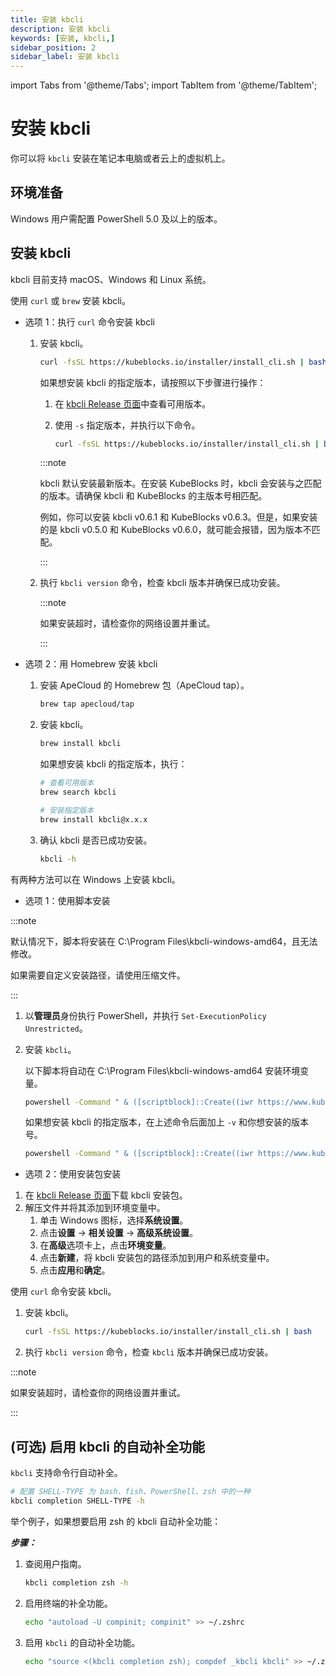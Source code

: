 ```yaml
---
title: 安装 kbcli 
description: 安装 kbcli 
keywords: [安装, kbcli,]
sidebar_position: 2
sidebar_label: 安装 kbcli
---
```


import Tabs from '@theme/Tabs';
import TabItem from '@theme/TabItem';

# 安装 kbcli

你可以将 `kbcli` 安装在笔记本电脑或者云上的虚拟机上。

## 环境准备

Windows 用户需配置 PowerShell 5.0 及以上的版本。

## 安装 kbcli

kbcli 目前支持 macOS、Windows 和 Linux 系统。

<Tabs>
<TabItem value="macOS" label="macOS" default>

使用 `curl` 或 `brew` 安装 kbcli。

- 选项 1：执行 `curl` 命令安装 kbcli

  1. 安装 kbcli。

      ```bash
      curl -fsSL https://kubeblocks.io/installer/install_cli.sh | bash
      ```

      如果想安装 kbcli 的指定版本，请按照以下步骤进行操作：
      
      1. 在 [kbcli Release 页面](https://github.com/apecloud/kbcli/releases/)中查看可用版本。
      2. 使用 `-s` 指定版本，并执行以下命令。
        
          ```bash
          curl -fsSL https://kubeblocks.io/installer/install_cli.sh | bash -s x.x.x
          ```
    
      :::note

      kbcli 默认安装最新版本。在安装 KubeBlocks 时，kbcli 会安装与之匹配的版本。请确保 kbcli 和 KubeBlocks 的主版本号相匹配。

      例如，你可以安装 kbcli v0.6.1 和 KubeBlocks v0.6.3。但是，如果安装的是 kbcli v0.5.0 和 KubeBlocks v0.6.0，就可能会报错，因为版本不匹配。

      :::

  2. 执行 `kbcli version` 命令，检查 kbcli 版本并确保已成功安装。

      :::note

      如果安装超时，请检查你的网络设置并重试。

      :::

- 选项 2：用 Homebrew 安装 kbcli

  1. 安装 ApeCloud 的 Homebrew 包（ApeCloud tap）。
     
      ```bash
      brew tap apecloud/tap
      ```

  2. 安装 kbcli。
     
      ```bash
      brew install kbcli
      ```
      
      如果想安装 kbcli 的指定版本，执行：

      ```bash
      # 查看可用版本 
      brew search kbcli

      # 安装指定版本
      brew install kbcli@x.x.x
      ```
     
  3. 确认 kbcli 是否已成功安装。

      ```bash
      kbcli -h
      ```

</TabItem>

<TabItem value="Windows" label="Windows">

有两种方法可以在 Windows 上安装 kbcli。

- 选项 1：使用脚本安装

:::note

默认情况下，脚本将安装在 C:\Program Files\kbcli-windows-amd64，且无法修改。

如果需要自定义安装路径，请使用压缩文件。

:::

1. 以**管理员**身份执行 PowerShell，并执行 `Set-ExecutionPolicy Unrestricted`。
2. 安装 `kbcli`。

   以下脚本将自动在 C:\Program Files\kbcli-windows-amd64 安装环境变量。

    ```bash
    powershell -Command " & ([scriptblock]::Create((iwr https://www.kubeblocks.io/installer/install_cli.ps1)))"
    ```

    如果想安装 kbcli 的指定版本，在上述命令后面加上 `-v` 和你想安装的版本号。

    ```bash
    powershell -Command " & ([scriptblock]::Create((iwr https://www.kubeblocks.io/installer/install_cli.ps1))) -v 0.5.2"
    ```
  
- 选项 2：使用安装包安装

1. 在 [kbcli Release 页面](https://github.com/apecloud/kbcli/releases/)下载 kbcli 安装包。
2. 解压文件并将其添加到环境变量中。
   1. 单击 Windows 图标，选择**系统设置**。
   2. 点击**设置** -> **相关设置** -> **高级系统设置**。
   3. 在**高级**选项卡上，点击**环境变量**。
   4. 点击**新建**，将 kbcli 安装包的路径添加到用户和系统变量中。
   5. 点击**应用**和**确定**。

</TabItem>

<TabItem value="Linux" label="Linux">

使用 `curl` 命令安装 kbcli。

1. 安装 kbcli。

    ```bash
    curl -fsSL https://kubeblocks.io/installer/install_cli.sh | bash
    ```

2. 执行 `kbcli version` 命令，检查 `kbcli` 版本并确保已成功安装。

:::note

如果安装超时，请检查你的网络设置并重试。

:::

</TabItem>
</Tabs>

## (可选) 启用 kbcli 的自动补全功能

`kbcli` 支持命令行自动补全。 

```bash
# 配置 SHELL-TYPE 为 bash、fish、PowerShell、zsh 中的一种
kbcli completion SHELL-TYPE -h
```

举个例子，如果想要启用 zsh 的 kbcli 自动补全功能：

***步骤：***

1. 查阅用户指南。

   ```bash
   kbcli completion zsh -h
   ```

2. 启用终端的补全功能。

   ```bash
   echo "autoload -U compinit; compinit" >> ~/.zshrc
   ```

3. 启用 `kbcli` 的自动补全功能。

   ```bash
   echo "source <(kbcli completion zsh); compdef _kbcli kbcli" >> ~/.zshrc
   ```
